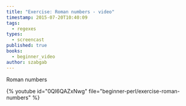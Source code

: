 ```yaml
---
title: "Exercise: Roman numbers - video"
timestamp: 2015-07-20T10:40:09
tags:
  - regexes
types:
  - screencast
published: true
books:
  - beginner_video
author: szabgab
---
```



Roman numbers


{% youtube id="0QI6QAZxNwg" file="beginner-perl/exercise-roman-numbers" %}

